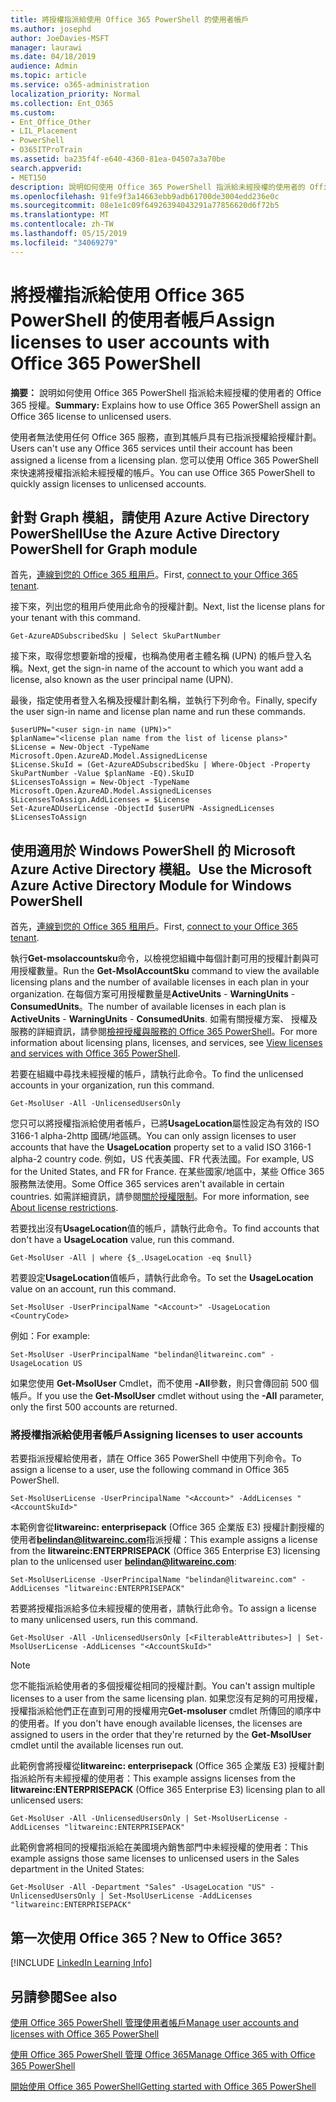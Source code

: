 ```yaml
---
title: 將授權指派給使用 Office 365 PowerShell 的使用者帳戶
ms.author: josephd
author: JoeDavies-MSFT
manager: laurawi
ms.date: 04/18/2019
audience: Admin
ms.topic: article
ms.service: o365-administration
localization_priority: Normal
ms.collection: Ent_O365
ms.custom:
- Ent_Office_Other
- LIL_Placement
- PowerShell
- O365ITProTrain
ms.assetid: ba235f4f-e640-4360-81ea-04507a3a70be
search.appverid:
- MET150
description: 說明如何使用 Office 365 PowerShell 指派給未經授權的使用者的 Office 365 授權。
ms.openlocfilehash: 91fe9f3a14663ebb9adb61700de3004edd236e0c
ms.sourcegitcommit: 08e1e1c09f64926394043291a77856620d6f72b5
ms.translationtype: MT
ms.contentlocale: zh-TW
ms.lasthandoff: 05/15/2019
ms.locfileid: "34069279"
---
```

# <a name="assign-licenses-to-user-accounts-with-office-365-powershell"></a><span data-ttu-id="3bfee-103">將授權指派給使用 Office 365 PowerShell 的使用者帳戶</span><span class="sxs-lookup"><span data-stu-id="3bfee-103">Assign licenses to user accounts with Office 365 PowerShell</span></span>

<span data-ttu-id="3bfee-104">**摘要：** 說明如何使用 Office 365 PowerShell 指派給未經授權的使用者的 Office 365 授權。</span><span class="sxs-lookup"><span data-stu-id="3bfee-104">**Summary:**  Explains how to use Office 365 PowerShell assign an Office 365 license to unlicensed users.</span></span>
  
<span data-ttu-id="3bfee-105">使用者無法使用任何 Office 365 服務，直到其帳戶具有已指派授權給授權計劃。</span><span class="sxs-lookup"><span data-stu-id="3bfee-105">Users can't use any Office 365 services until their account has been assigned a license from a licensing plan.</span></span> <span data-ttu-id="3bfee-106">您可以使用 Office 365 PowerShell 來快速將授權指派給未經授權的帳戶。</span><span class="sxs-lookup"><span data-stu-id="3bfee-106">You can use Office 365 PowerShell to quickly assign licenses to unlicensed accounts.</span></span> 


## <a name="use-the-azure-active-directory-powershell-for-graph-module"></a><span data-ttu-id="3bfee-107">針對 Graph 模組，請使用 Azure Active Directory PowerShell</span><span class="sxs-lookup"><span data-stu-id="3bfee-107">Use the Azure Active Directory PowerShell for Graph module</span></span>

<span data-ttu-id="3bfee-108">首先，[連線到您的 Office 365 租用戶](connect-to-office-365-powershell.md#connect-with-the-azure-active-directory-powershell-for-graph-module)。</span><span class="sxs-lookup"><span data-stu-id="3bfee-108">First, [connect to your Office 365 tenant](connect-to-office-365-powershell.md#connect-with-the-azure-active-directory-powershell-for-graph-module).</span></span>
  

<span data-ttu-id="3bfee-109">接下來，列出您的租用戶使用此命令的授權計劃。</span><span class="sxs-lookup"><span data-stu-id="3bfee-109">Next, list the license plans for your tenant with this command.</span></span>

```
Get-AzureADSubscribedSku | Select SkuPartNumber
```

<span data-ttu-id="3bfee-110">接下來，取得您想要新增的授權，也稱為使用者主體名稱 (UPN) 的帳戶登入名稱。</span><span class="sxs-lookup"><span data-stu-id="3bfee-110">Next, get the sign-in name of the account to which you want add a license, also known as the user principal name (UPN).</span></span>

<span data-ttu-id="3bfee-111">最後，指定使用者登入名稱及授權計劃名稱，並執行下列命令。</span><span class="sxs-lookup"><span data-stu-id="3bfee-111">Finally, specify the user sign-in name and license plan name and run these commands.</span></span>

```
$userUPN="<user sign-in name (UPN)>"
$planName="<license plan name from the list of license plans>"
$License = New-Object -TypeName Microsoft.Open.AzureAD.Model.AssignedLicense
$License.SkuId = (Get-AzureADSubscribedSku | Where-Object -Property SkuPartNumber -Value $planName -EQ).SkuID
$LicensesToAssign = New-Object -TypeName Microsoft.Open.AzureAD.Model.AssignedLicenses
$LicensesToAssign.AddLicenses = $License
Set-AzureADUserLicense -ObjectId $userUPN -AssignedLicenses $LicensesToAssign
```

## <a name="use-the-microsoft-azure-active-directory-module-for-windows-powershell"></a><span data-ttu-id="3bfee-112">使用適用於 Windows PowerShell 的 Microsoft Azure Active Directory 模組。</span><span class="sxs-lookup"><span data-stu-id="3bfee-112">Use the Microsoft Azure Active Directory Module for Windows PowerShell</span></span>

<span data-ttu-id="3bfee-113">首先，[連線到您的 Office 365 租用戶](connect-to-office-365-powershell.md#connect-with-the-microsoft-azure-active-directory-module-for-windows-powershell)。</span><span class="sxs-lookup"><span data-stu-id="3bfee-113">First, [connect to your Office 365 tenant](connect-to-office-365-powershell.md#connect-with-the-microsoft-azure-active-directory-module-for-windows-powershell).</span></span>

<span data-ttu-id="3bfee-114">執行**Get-msolaccountsku**命令，以檢視您組織中每個計劃可用的授權計劃與可用授權數量。</span><span class="sxs-lookup"><span data-stu-id="3bfee-114">Run the **Get-MsolAccountSku** command to view the available licensing plans and the number of available licenses in each plan in your organization.</span></span> <span data-ttu-id="3bfee-115">在每個方案可用授權數量是**ActiveUnits** - **WarningUnits** - **ConsumedUnits**。</span><span class="sxs-lookup"><span data-stu-id="3bfee-115">The number of available licenses in each plan is **ActiveUnits** - **WarningUnits** - **ConsumedUnits**.</span></span> <span data-ttu-id="3bfee-116">如需有關授權方案、 授權及服務的詳細資訊，請參閱[檢視授權與服務的 Office 365 PowerShell](view-licenses-and-services-with-office-365-powershell.md)。</span><span class="sxs-lookup"><span data-stu-id="3bfee-116">For more information about licensing plans, licenses, and services, see [View licenses and services with Office 365 PowerShell](view-licenses-and-services-with-office-365-powershell.md).</span></span>
    
<span data-ttu-id="3bfee-117">若要在組織中尋找未經授權的帳戶，請執行此命令。</span><span class="sxs-lookup"><span data-stu-id="3bfee-117">To find the unlicensed accounts in your organization, run this command.</span></span>

```
Get-MsolUser -All -UnlicensedUsersOnly
```
    
<span data-ttu-id="3bfee-118">您只可以將授權指派給使用者帳戶，已將**UsageLocation**屬性設定為有效的 ISO 3166-1 alpha-2http 國碼/地區碼。</span><span class="sxs-lookup"><span data-stu-id="3bfee-118">You can only assign licenses to user accounts that have the **UsageLocation** property set to a valid ISO 3166-1 alpha-2 country code.</span></span> <span data-ttu-id="3bfee-119">例如，US 代表美國、FR 代表法國。</span><span class="sxs-lookup"><span data-stu-id="3bfee-119">For example, US for the United States, and FR for France.</span></span> <span data-ttu-id="3bfee-120">在某些國家/地區中，某些 Office 365 服務無法使用。</span><span class="sxs-lookup"><span data-stu-id="3bfee-120">Some Office 365 services aren't available in certain countries.</span></span> <span data-ttu-id="3bfee-121">如需詳細資訊，請參閱[關於授權限制](https://go.microsoft.com/fwlink/p/?LinkId=691730)。</span><span class="sxs-lookup"><span data-stu-id="3bfee-121">For more information, see [About license restrictions](https://go.microsoft.com/fwlink/p/?LinkId=691730).</span></span>
    
<span data-ttu-id="3bfee-122">若要找出沒有**UsageLocation**值的帳戶，請執行此命令。</span><span class="sxs-lookup"><span data-stu-id="3bfee-122">To find accounts that don't have a **UsageLocation** value, run this command.</span></span>

```
Get-MsolUser -All | where {$_.UsageLocation -eq $null}
```

<span data-ttu-id="3bfee-123">若要設定**UsageLocation**值帳戶，請執行此命令。</span><span class="sxs-lookup"><span data-stu-id="3bfee-123">To set the **UsageLocation** value on an account, run this command.</span></span>

```
Set-MsolUser -UserPrincipalName "<Account>" -UsageLocation <CountryCode>
```

<span data-ttu-id="3bfee-124">例如：</span><span class="sxs-lookup"><span data-stu-id="3bfee-124">For example:</span></span>

```
Set-MsolUser -UserPrincipalName "belindan@litwareinc.com" -UsageLocation US
```
    
<span data-ttu-id="3bfee-125">如果您使用 **Get-MsolUser** Cmdlet，而不使用 **-All**參數，則只會傳回前 500 個帳戶。</span><span class="sxs-lookup"><span data-stu-id="3bfee-125">If you use the **Get-MsolUser** cmdlet without using the **-All** parameter, only the first 500 accounts are returned.</span></span>

### <a name="assigning-licenses-to-user-accounts"></a><span data-ttu-id="3bfee-126">將授權指派給使用者帳戶</span><span class="sxs-lookup"><span data-stu-id="3bfee-126">Assigning licenses to user accounts</span></span>
    
<span data-ttu-id="3bfee-127">若要指派授權給使用者，請在 Office 365 PowerShell 中使用下列命令。</span><span class="sxs-lookup"><span data-stu-id="3bfee-127">To assign a license to a user, use the following command in Office 365 PowerShell.</span></span>
  
```
Set-MsolUserLicense -UserPrincipalName "<Account>" -AddLicenses "<AccountSkuId>"
```

<span data-ttu-id="3bfee-128">本範例會從**litwareinc: enterprisepack** (Office 365 企業版 E3) 授權計劃授權的使用者**belindan@litwareinc.com**指派授權：</span><span class="sxs-lookup"><span data-stu-id="3bfee-128">This example assigns a license from the **litwareinc:ENTERPRISEPACK** (Office 365 Enterprise E3) licensing plan to the unlicensed user **belindan@litwareinc.com**:</span></span>
  
```
Set-MsolUserLicense -UserPrincipalName "belindan@litwareinc.com" -AddLicenses "litwareinc:ENTERPRISEPACK"
```

<span data-ttu-id="3bfee-129">若要將授權指派給多位未經授權的使用者，請執行此命令。</span><span class="sxs-lookup"><span data-stu-id="3bfee-129">To assign a license to many unlicensed users, run this command.</span></span>
  
```
Get-MsolUser -All -UnlicensedUsersOnly [<FilterableAttributes>] | Set-MsolUserLicense -AddLicenses "<AccountSkuId>"
```
  
>[!Note]
><span data-ttu-id="3bfee-130">您不能指派給使用者的多個授權從相同的授權計劃。</span><span class="sxs-lookup"><span data-stu-id="3bfee-130">You can't assign multiple licenses to a user from the same licensing plan.</span></span> <span data-ttu-id="3bfee-131">如果您沒有足夠的可用授權，授權指派給他們正在直到可用的授權用完**Get-msoluser** cmdlet 所傳回的順序中的使用者。</span><span class="sxs-lookup"><span data-stu-id="3bfee-131">If you don't have enough available licenses, the licenses are assigned to users in the order that they're returned by the **Get-MsolUser** cmdlet until the available licenses run out.</span></span>
>

<span data-ttu-id="3bfee-132">此範例會將授權從**litwareinc: enterprisepack** (Office 365 企業版 E3) 授權計劃指派給所有未經授權的使用者：</span><span class="sxs-lookup"><span data-stu-id="3bfee-132">This example assigns licenses from the **litwareinc:ENTERPRISEPACK** (Office 365 Enterprise E3) licensing plan to all unlicensed users:</span></span>
  
```
Get-MsolUser -All -UnlicensedUsersOnly | Set-MsolUserLicense -AddLicenses "litwareinc:ENTERPRISEPACK"
```

<span data-ttu-id="3bfee-133">此範例會將相同的授權指派給在美國境內銷售部門中未經授權的使用者：</span><span class="sxs-lookup"><span data-stu-id="3bfee-133">This example assigns those same licenses to unlicensed users in the Sales department in the United States:</span></span>
  
```
Get-MsolUser -All -Department "Sales" -UsageLocation "US" -UnlicensedUsersOnly | Set-MsolUserLicense -AddLicenses "litwareinc:ENTERPRISEPACK"
```
  
## <a name="new-to-office-365"></a><span data-ttu-id="3bfee-134">第一次使用 Office 365？</span><span class="sxs-lookup"><span data-stu-id="3bfee-134">New to Office 365?</span></span>

[!INCLUDE [LinkedIn Learning Info](../common/office/linkedin-learning-info.md)]

## <a name="see-also"></a><span data-ttu-id="3bfee-135">另請參閱</span><span class="sxs-lookup"><span data-stu-id="3bfee-135">See also</span></span>

[<span data-ttu-id="3bfee-136">使用 Office 365 PowerShell 管理使用者帳戶</span><span class="sxs-lookup"><span data-stu-id="3bfee-136">Manage user accounts and licenses with Office 365 PowerShell</span></span>](manage-user-accounts-and-licenses-with-office-365-powershell.md)
  
[<span data-ttu-id="3bfee-137">使用 Office 365 PowerShell 管理 Office 365</span><span class="sxs-lookup"><span data-stu-id="3bfee-137">Manage Office 365 with Office 365 PowerShell</span></span>](manage-office-365-with-office-365-powershell.md)
  
[<span data-ttu-id="3bfee-138">開始使用 Office 365 PowerShell</span><span class="sxs-lookup"><span data-stu-id="3bfee-138">Getting started with Office 365 PowerShell</span></span>](getting-started-with-office-365-powershell.md)
